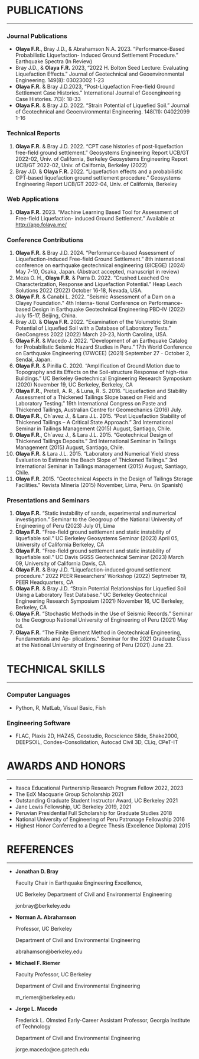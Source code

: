 # PUBLICATIONS

<hr size="2px" color="black" />

### Journal Publications
  
- **Olaya F.R.**, Bray J.D., & Abrahamson N.A. 2023. “Performance-Based Probabilistic Liquefaction- Induced Ground Settlement Procedure.” Earthquake Spectra (In Review)
- Bray J.D., & **Olaya F.R.** 2023, “2022 H. Bolton Seed Lecture: Evaluating Liquefaction Effects.” Journal of Geotechnical and Geoenvironmental Engineering. 149(8): 03023002 1-23
- **Olaya F.R.** & Bray J.D.2023, “Post-Liquefaction Free-field Ground Settlement Case Histories.” International Journal of Geoengineering Case Histories. 7(3): 18-33
- **Olaya F.R.** & Bray J.D. 2022. “Strain Potential of Liquefied Soil.” Journal of Geotechnical and Geoenvironmental Engineering. 148(11): 04022099 1-16

### Technical Reports
  
1.	**Olaya F.R.** & Bray J.D. 2022. “CPT case histories of post-liquefaction free-field ground settlement.” Geosystems Engineering Report UCB/GT 2022-02, Univ. of California, Berkeley
Geosystems Engineering Report UCB/GT 2022-02, Univ. of California, Berkeley (2022)
2.	Bray J.D. & **Olaya F.R.** 2022. “Liquefaction effects and a probabilistic CPT-based liquefaction ground settlement procedure.” Geosystems Engineering Report UCB/GT 2022-04, Univ. of California, Berkeley

### Web Applications

1. **Olaya F.R.** 2023. “Machine Learning Based Tool for Assessment of Free-field Liquefaction- induced Ground Settlement.” Available at http://app.folaya.me/


### Conference Contributions

1.  **Olaya F.R.** & Bray J.D.  2024. “Performance-based Assessment of Liquefaction-induced Free-field Ground Settlement.” 8th international conference on earthquake geotechnical engineering (8ICEGE) (2024) May 7-10, Osaka, Japan. (Abstract accepted, manuscript in review)
2.	Meza O. H., **Olaya F.R.** & Parra D. 2022. “Crushed Leached Ore Characterization, Response and Liquefaction Potential.” Heap Leach Solutions 2022 (2022) October 16-18, Nevada, USA.
3.	**Olaya F.R.** & Canabi L. 2022. “Seismic Assessment of a Dam on a Clayey Foundation.” 4th Interna- tional Conference on Performance-based Design in Earthquake Geotechnical Engineering PBD-IV (2022) July 15-17, Beijing, China.
4.	Bray J.D. & **Olaya F.R.** 2022. “Examination of the Volumetric Strain Potential of Liquefied Soil with a Database of Laboratory Tests.” GeoCongress 2022 (2022) March 20-23, North Carolina, USA.
5.	**Olaya F.R.** & Macedo J. 2022. “Development of an Earthquake Catalog for Probabilistic Seismic Hazard Studies in Peru.” 17th World Conference on Earthquake Engineering (17WCEE) (2021) September 27 - October 2, Sendai, Japan.
6.	**Olaya F.R.** & Pinilla C. 2020. “Amplification of Ground Motion due to Topography and its Effects on the Soil-structure Response of high-rise Buildings.” UC Berkeley Geotechnical Engineering Research Symposium (2020) November 19, UC Berkeley, Berkeley, CA
7.	**Olaya F.R.**, Pretell, A. R., & Luna, R. S. 2016. “Liquefaction and Stability Assessment of a Thickened Tailings Slope based on Field and Laboratory Testing.” 19th International Congress on Paste and Thickened Tailings, Australian Centre for Geomechanics (2016) July.
8.	**Olaya F.R.**, Ch´avez J., & Lara J.L. 2015. “Post Liquefaction Stability of Thickened Tailings – A Critical State Approach.” 3rd International Seminar in Tailings Management (2015) August, Santiago, Chile.
9.	**Olaya F.R.**, Ch´avez J., & Lara J.L. 2015. “Geotechnical Design of Thickened Tailings Deposits.” 3rd
International Seminar in Tailings Management (2015) August, Santiago, Chile.
10.	**Olaya F.R.** & Lara J.L. 2015. “Laboratory and Numerical Yield stress Evaluation to Estimate the Beach Slope of Thickened Tailings.” 3rd International Seminar in Tailings management (2015) August, Santiago, Chile.
11. **Olaya F.R.** 2015. “Geotechnical Aspects in the Design of Tailings Storage Facilities.” Revista Mineria
(2015) November, Lima, Peru. (in Spanish)

### Presentations and Seminars

1.  **Olaya F.R.** “Static instability of sands, experimental and numerical investigation.” Seminar to the Geogroup of the National University of Engineering of Peru (2023) July 01, Lima
2.  **Olaya F.R.** “Free-field ground settlement and static instability of liquefiable soil.” UC Berkeley Geosystems Seminar (2023) April 05, University of California Berkeley, CA
3.  **Olaya F.R.** “Free-field ground settlement and static instability of liquefiable soil.” UC Davis GGSS Geotechnical Seminar (2023) March 09, University of California Davis, CA
4.	**Olaya F.R.** & Bray J.D. “Liquefaction-induced ground settlement procedure.” 2022 PEER Researchers’ Workshop (2022) Septmeber 19, PEER Headquarters, CA
5.	**Olaya F.R.** & Bray J.D. “Strain Potential Relationships for Liquefied Soil Using a Laboratory Test Database.” UC Berkeley Geotechnical Engineering Research Symposium (2021) November 16, UC Berkeley, Berkeley, CA
6.	**Olaya F.R.** “Stochastic Methods in the Use of Seismic Records.” Seminar to the Geogroup National University of Engineering of Peru (2021) May 04.
7.	**Olaya F.R.** “The Finite Element Method in Geotechnical Engineering, Fundamentals and Ap- plications.” Seminar for the 2021 Graduate Class at the National University of Engineering of Peru (2021) June 23.

# TECHNICAL SKILLS

<hr size="2px" color="black" />

### **Computer Languages**    
- Python, R, MatLab, Visual Basic, Fish
### **Engineering Software**  
- FLAC, Plaxis 2D, HAZ45, Geostudio, Rocscience Slide, Shake2000, DEEPSOIL, Condes-Consolidation, Autocad Civil 3D, CLiq, CPeT-IT

# AWARDS AND HONORS

<hr size="2px" color="black" />

- Itasca Educational Partnership Research Program Fellow	2022, 2023
- The EdX Macquarie Group Scholarship	2021
- Outstanding Graduate Student Instructor Award, UC Berkeley	2021
- Jane Lewis Fellowship, UC Berkeley	2019, 2021
- Peruvian Presidential Full Scholarship for Graduate Studies	2018
- National University of Engineering of Peru Patronage Fellowship	2016
- Highest Honor Conferred to a Degree Thesis (Excellence Diploma)	2015

# REFERENCES

<hr size="2px" color="black" />

- **Jonathan D. Bray**
  <p>Faculty Chair in Earthquake Engineering Excellence,</p>
  <p>UC Berkeley Department of Civil and Environmental Engineering</p>
  <p>jonbray@berkeley.edu</p>

- **Norman A. Abrahamson**
  <p>Professor, UC Berkeley</p>
  <p>Department of Civil and Environmental Engineering</p>
  <p>abrahamson@berkeley.edu</p>

- **Michael F. Riemer**
  <p>Faculty Professor, UC Berkeley</p>
  <p>Department of Civil and Environmental Engineering</p>
  <p>m_riemer@berkeley.edu</p>

- **Jorge L. Macedo**
  <p>Frederick L. Olmsted Early-Career Assistant Professor, Georgia Institute of Technology</p>
  <p>Department of Civil and Environmental Engineering</p>
  <p>jorge.macedo@ce.gatech.edu</p>
